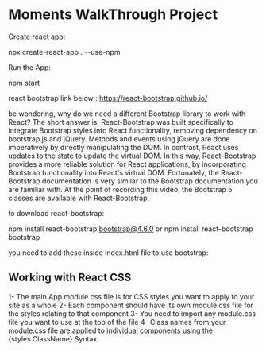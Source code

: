<h1>Moments WalkThrough Project</h1>

Create react app:

npx create-react-app . --use-npm

Run the App:

npm start

react bootstrap link below :
https://react-bootstrap.github.io/

be wondering, why do we need a different Bootstrap library to work with React?
The short answer is, React-Bootstrap was built specifically to integrate Bootstrap styles
into React functionality, removing dependency on bootstrap.js and jQuery.
Methods and events using  jQuery are done imperatively
by directly manipulating the DOM.
In contrast, React uses updates to the state to update the virtual DOM.
In this way, React-Bootstrap provides a more reliable solution for React applications,
by incorporating Bootstrap functionality into React's virtual DOM.
Fortunately, the React-Bootstrap documentation is very similar to the Bootstrap documentation
you are familiar with.
At the point of recording this video, the
Bootstrap 5 classes are  available with React-Bootstrap,

to download react-bootstrap:

npm install react-bootstrap bootstrap@4.6.0
or
npm install react-bootstrap bootstrap


you need to add these inside index.html file to use bootstrap:

<!-- <link rel="stylesheet" href="https://cdn.jsdelivr.net/npm/bootstrap@4.6.0/dist/css/bootstrap.min.css"
    integrity="sha384-B0vP5xmATw1+K9KRQjQERJvTumQW0nPEzvF6L/Z6nronJ3oUOFUFpCjEUQouq2+l" crossorigin="anonymous" />

  <link rel="manifest" href="%PUBLIC_URL%/manifest.json" crossorigin="use-credentials" /> -->


## Working with React CSS

1- The main App.module.css file is for CSS styles you want to apply to your site as a whole
2- Each component should have its own module.css file for the styles relating to that component
3- You need to import any module.css file you want to use at the top of the file
4- Class names from your module.css file are applied to individual components using the {styles.ClassName} Syntax